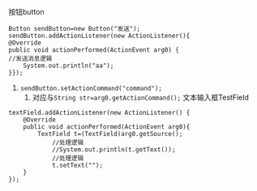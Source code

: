 按钮button
```
Button sendButton=new Button("发送");
sendButton.addActionListener(new ActionListener(){
@Override
public void actionPerformed(ActionEvent arg0) {
//发送消息逻辑
    System.out.println("aa");
}});
```
1. `sendButton.setActionCommand("command");`
	1. 对应与`String str=arg0.getActionCommand();`
文本输入框TestField
```
textField.addActionListener(new ActionListener() {
    @Override
    public void actionPerformed(ActionEvent arg0){
        TextField t=(TextField)arg0.getSource();
            //处理逻辑
            //System.out.println(t.getText());
            //处理逻辑
            t.setText("");
    }
});
```
